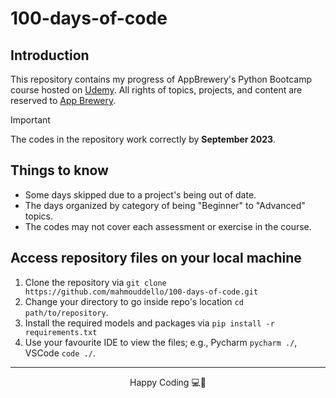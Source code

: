 # 100-days-of-code

## Introduction
This repository contains my progress of AppBrewery's Python Bootcamp
course hosted on [Udemy](https://www.udemy.com/course/100-days-of-code/).
All rights of topics, projects, and content are reserved to <a href="https://appbrewery.com/">App Brewery</a>.

> [!IMPORTANT]
> The codes in the repository work correctly by **September 2023**.


## Things to know
* Some days skipped due to a project's being out of date.
* The days organized by category of being "Beginner" to "Advanced" topics.
* The codes may not cover each assessment or exercise in the course.

## Access repository files on your local machine
1) Clone the repository via `git clone https://github.com/mahmouddello/100-days-of-code.git`
2) Change your directory to go inside repo's location `cd path/to/repository`.
3) Install the required models and packages via `pip install -r requirements.txt`
4) Use your favourite IDE to view the files; e.g., Pycharm `pycharm ./`, VSCode `code ./`.

<hr>

<div align="center">
    <p>Happy Coding 💻🎉</p>
</div>
